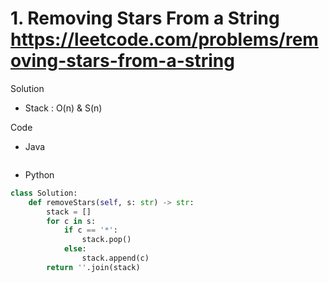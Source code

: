 # 1. Removing Stars From a String https://leetcode.com/problems/removing-stars-from-a-string

Solution

- Stack : O(n) & S(n)

Code

- Java

```java

```

- Python

```python
class Solution:
    def removeStars(self, s: str) -> str:
        stack = []
        for c in s:
            if c == '*':
                stack.pop()
            else:
                stack.append(c)
        return ''.join(stack)
```
